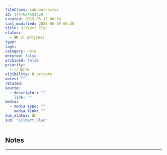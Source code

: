 ```yaml
---
fileClass: subcontractor
id: 1747654692629
created: 2025-05-19 06:38
last_modified: 2025-05-19 06:38
title: Gilbert Elec
status:
  - 🟧 in progress
type: 
tags: 
category: note
entered: false
archived: false
priority:
  - ⚪ None
visibility: 🔒 private
notes: ""
related: 
source:
  - descriptor: ""
    link: ""
media:
  - media type: ""
    media link: ""
sub_status: 🟩
sub: "Gilbert Elec"
---
```


## Notes
---


